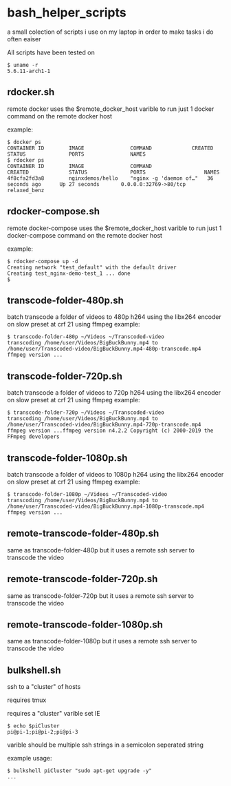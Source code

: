 # bash_helper_scripts

a small colection of scripts i use on my laptop in order to make tasks i do often eaiser

All scripts have been tested on
```
$ uname -r
5.6.11-arch1-1
```

## rdocker.sh

remote docker
uses the $remote_docker_host varible to run just 1 docker command on the remote docker host

example:
```
$ docker ps
CONTAINER ID        IMAGE               COMMAND             CREATED             STATUS              PORTS               NAMES
$ rdocker ps
CONTAINER ID        IMAGE               COMMAND                  CREATED             STATUS              PORTS                   NAMES
4f8cfa2fd3a8        nginxdemos/hello    "nginx -g 'daemon of…"   36 seconds ago      Up 27 seconds       0.0.0.0:32769->80/tcp   relaxed_benz
```

## rdocker-compose.sh

remote docker-compose
uses the $remote_docker_host varible to run just 1 docker-compose command on the remote docker host

example:
```
$ rdocker-compose up -d
Creating network "test_default" with the default driver
Creating test_nginx-demo-test_1 ... done
$
```

## transcode-folder-480p.sh

batch transcode a folder of videos to 480p h264 using the libx264 encoder on slow preset at crf 21 using ffmpeg
example:
```
$ transcode-folder-480p ~/Videos ~/Transcoded-video
transcoding /home/user/Videos/BigBuckBunny.mp4 to /home/user/Transcoded-video/BigBuckBunny.mp4-480p-transcode.mp4
ffmpeg version ...
```

## transcode-folder-720p.sh

batch transcode a folder of videos to 720p h264 using the libx264 encoder on slow preset at crf 21 using ffmpeg
example:
```
$ transcode-folder-720p ~/Videos ~/Transcoded-video
transcoding /home/user/Videos/BigBuckBunny.mp4 to /home/user/Transcoded-video/BigBuckBunny.mp4-720p-transcode.mp4
ffmpeg version ...ffmpeg version n4.2.2 Copyright (c) 2000-2019 the FFmpeg developers
```
## transcode-folder-1080p.sh

batch transcode a folder of videos to 1080p h264 using the libx264 encoder on slow preset at crf 21 using ffmpeg
example:
```
$ transcode-folder-1080p ~/Videos ~/Transcoded-video
transcoding /home/user/Videos/BigBuckBunny.mp4 to /home/user/Transcoded-video/BigBuckBunny.mp4-1080p-transcode.mp4
ffmpeg version ...
```

## remote-transcode-folder-480p.sh

same as transcode-folder-480p but it uses a remote ssh server to transcode the video

## remote-transcode-folder-720p.sh

same as transcode-folder-720p but it uses a remote ssh server to transcode the video

## remote-transcode-folder-1080p.sh

same as transcode-folder-1080p but it uses a remote ssh server to transcode the video

## bulkshell.sh

ssh to a "cluster" of hosts

requires tmux

requires a "cluster" varible set IE
```
$ echo $piCluster
pi@pi-1;pi@pi-2;pi@pi-3
```
varible should be multiple ssh strings in a semicolon seperated string

example usage:
```
$ bulkshell piCluster "sudo apt-get upgrade -y"
...
```
